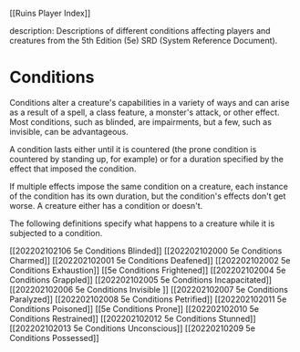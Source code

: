 [[Ruins Player Index]]

description: Descriptions of different conditions affecting players and creatures from the 5th Edition (5e) SRD (System Reference Document).

# Conditions 
Conditions alter a creature's capabilities in a variety of ways and can arise as a result of a spell, a class feature, a monster's attack, or other effect. Most conditions, such as blinded, are impairments, but a few, such as invisible, can be advantageous.

A condition lasts either until it is countered (the prone condition is countered by standing up, for example) or for a duration specified by the effect that imposed the condition.

If multiple effects impose the same condition on a creature, each instance of the condition has its own duration, but the condition's effects don't get worse. A creature either has a condition or doesn't.

The following definitions specify what happens to a creature while it is subjected to a condition. 

  
[[202202102106 5e Conditions Blinded]]
[[202202102000 5e Conditions Charmed]]
[[202202102001 5e Conditions Deafened]]
[[202202102002 5e Conditions Exhaustion]]
[[5e Conditions Frightened]]
[[202202102004 5e Conditions Grappled]]
[[202202102005 5e Conditions  Incapacitated]]
[[202202102006 5e Conditions  Invisible ]]
[[202202102007 5e Conditions Paralyzed]]
[[202202102008 5e Conditions Petrified]]
[[202202102011 5e Conditions Poisoned]]
[[5e Conditions Prone]]
[[202202102010 5e Conditions Restrained]]
[[202202102012 5e Conditions Stunned]]
[[202202102013 5e Conditions Unconscious]]
[[20220210209 5e Conditions Possessed]]
